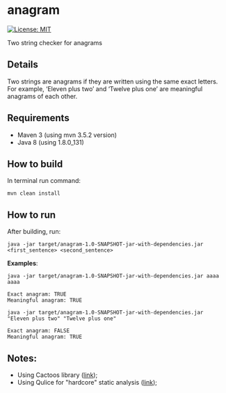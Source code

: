 # anagram

[![License: MIT](https://img.shields.io/badge/License-MIT-yellow.svg)](https://opensource.org/licenses/MIT)

Two string checker for anagrams

## Details

Two strings are anagrams if they are written using the same exact letters. For example, ‘Eleven plus two’ and ‘Twelve plus one’ are meaningful anagrams of each other.

## Requirements

- Maven 3 (using mvn 3.5.2 version)
- Java 8  (using 1.8.0\_131)

## How to build

In terminal run command:
```
mvn clean install
```

## How to run

After building, run:

```
java -jar target/anagram-1.0-SNAPSHOT-jar-with-dependencies.jar <first_sentence> <second_sentence>
```

**Examples**:
```
java -jar target/anagram-1.0-SNAPSHOT-jar-with-dependencies.jar aaaa aaaa

Exact anagram: TRUE
Meaningful anagram: TRUE
```


```
java -jar target/anagram-1.0-SNAPSHOT-jar-with-dependencies.jar "Eleven plus two" "Twelve plus one"

Exact anagram: FALSE
Meaningful anagram: TRUE
```

## Notes:
- Using Cactoos library ([link](https://github.com/yegor256/cactoos));
- Using Qulice for "hardcore" static analysis ([link](http://www.qulice.com/));
